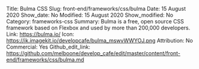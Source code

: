 Title: Bulma CSS
Slug: front-end/frameworks/css/bulma
Date: 15 August 2020
Show_date: No
Modified: 15 August 2020
Show_modified: No
Category: frameworks-css
Summary: Bulma is a free, open source CSS framework based on Flexbox and used by more than 200,000 developers.
Link: https://bulma.io/
Icon: https://ik.imagekit.io/developcafe/bulma_mswvWWYOJ.png
Attribution: No
Commercial: Yes
Github_edit_link: https://github.com/melboone/develop_cafe/edit/master/content/front-end/frameworks/css/bulma.md